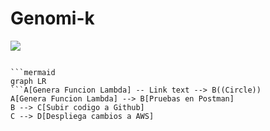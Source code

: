

**Genomi-k**
=============
![](https://admin-genomik-ng-assets.s3.amazonaws.com/images/github_cover.png)




```flow chart Ex:

```mermaid
graph LR
```A[Genera Funcion Lambda] -- Link text --> B((Circle))
A[Genera Funcion Lambda] --> B[Pruebas en Postman]
B --> C[Subir codigo a Github]
C --> D[Despliega cambios a AWS]
